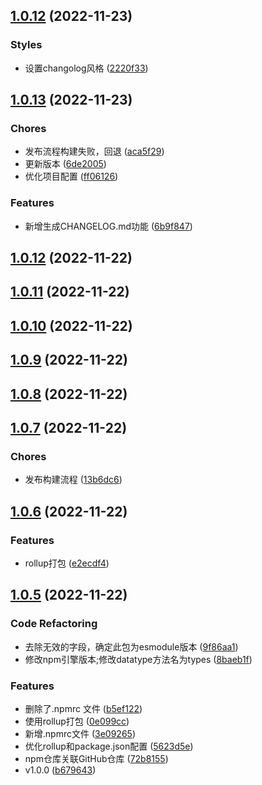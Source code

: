## [1.0.12](https://github.com/boli-duality/you-functions/compare/v1.0.13...v1.0.12) (2022-11-23)


### Styles

* 设置changolog风格 ([2220f33](https://github.com/boli-duality/you-functions/commit/2220f33))



## [1.0.13](https://github.com/boli-duality/you-functions/compare/v1.0.12...v1.0.13) (2022-11-23)


### Chores

* 发布流程构建失败，回退 ([aca5f29](https://github.com/boli-duality/you-functions/commit/aca5f29))
* 更新版本 ([6de2005](https://github.com/boli-duality/you-functions/commit/6de2005))
* 优化项目配置 ([ff06126](https://github.com/boli-duality/you-functions/commit/ff06126))


### Features

* 新增生成CHANGELOG.md功能 ([6b9f847](https://github.com/boli-duality/you-functions/commit/6b9f847))



## [1.0.12](https://github.com/boli-duality/you-functions/compare/v1.0.11...v1.0.12) (2022-11-22)



## [1.0.11](https://github.com/boli-duality/you-functions/compare/v1.0.10...v1.0.11) (2022-11-22)



## [1.0.10](https://github.com/boli-duality/you-functions/compare/v1.0.9...v1.0.10) (2022-11-22)



## [1.0.9](https://github.com/boli-duality/you-functions/compare/v1.0.8...v1.0.9) (2022-11-22)



## [1.0.8](https://github.com/boli-duality/you-functions/compare/v1.0.7...v1.0.8) (2022-11-22)



## [1.0.7](https://github.com/boli-duality/you-functions/compare/v1.0.6...v1.0.7) (2022-11-22)


### Chores

* 发布构建流程 ([13b6dc6](https://github.com/boli-duality/you-functions/commit/13b6dc6))



## [1.0.6](https://github.com/boli-duality/you-functions/compare/v1.0.5...v1.0.6) (2022-11-22)


### Features

* rollup打包 ([e2ecdf4](https://github.com/boli-duality/you-functions/commit/e2ecdf4))



## [1.0.5](https://github.com/boli-duality/you-functions/compare/b679643...v1.0.5) (2022-11-22)


### Code Refactoring

* 去除无效的字段，确定此包为esmodule版本 ([9f86aa1](https://github.com/boli-duality/you-functions/commit/9f86aa1))
* 修改npm引擎版本;修改datatype方法名为types ([8baeb1f](https://github.com/boli-duality/you-functions/commit/8baeb1f))


### Features

* 删除了.npmrc 文件 ([b5ef122](https://github.com/boli-duality/you-functions/commit/b5ef122))
* 使用rollup打包 ([0e099cc](https://github.com/boli-duality/you-functions/commit/0e099cc))
* 新增.npmrc文件 ([3e09265](https://github.com/boli-duality/you-functions/commit/3e09265))
* 优化rollup和package.json配置 ([5623d5e](https://github.com/boli-duality/you-functions/commit/5623d5e))
* npm仓库关联GitHub仓库 ([72b8155](https://github.com/boli-duality/you-functions/commit/72b8155))
* v1.0.0 ([b679643](https://github.com/boli-duality/you-functions/commit/b679643))



